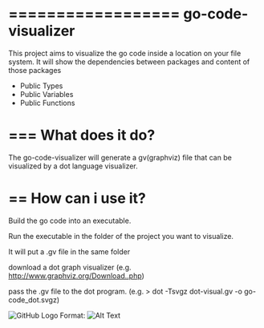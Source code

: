 ==================
go-code-visualizer
==================

This project aims to visualize the go code inside a location on your file system.
It will show the dependencies between packages and content of those packages
- Public Types
- Public Variables
- Public Functions

===
What does it do?
===

The go-code-visualizer will generate a gv(graphviz) file that can be visualized by a dot language visualizer.

==
How can i use it?
==

Build the go code into an executable.

Run the executable in the folder of the project you want to visualize.

It will put a .gv file in the same folder

download a dot graph visualizer (e.g. http://www.graphviz.org/Download..php)

pass the .gv file to the dot program. (e.g. > dot -Tsvgz dot-visual.gv -o go-code_dot.svgz)

![GitHub Logo](https://github.com/ThijsOostdam/go-code-visualizer/blob/master/example/go-code_dot.png)
Format: ![Alt Text](url)
